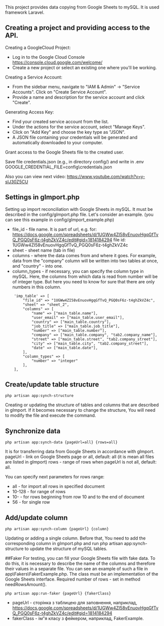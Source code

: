 This project provides data copying from Google Sheets to mySQL. It is used framework Laravel.

## Creating a project and providing access to the API.
Creating a GoogleCloud Project:
- Log in to the Google Cloud Console  https://console.cloud.google.com/welcome/
- Create a new project or select an existing one where you'll be working.

Creating a Service Account:
- From the sidebar menu, navigate to "IAM & Admin" -> "Service Accounts".
Click on "Create Service Account".
- Provide a name and description for the service account and click "Create".

Generating Access Key:
- Find your created service account from the list.
- Under the actions for the service account, select "Manage Keys".
- Click on "Add Key" and choose the key type as "JSON".
- A JSON file containing your credentials will be generated and automatically downloaded to your computer.

Grant access to the Google Sheets file to the created user.

Save file credentials.json (e.g., in directory config/) and write in .env
GOOGLE_CREDENTIAL_FILE=config\credentials.json

Also you can view next video:
https://www.youtube.com/watch?v=y-sIJ30Z5CU

## Settings in gImport.php 
Setting up import reconciliation with Google Sheets in mySQL.
It must be described in the config/gImport.php file.
Let's consider an example. (you can see this example in config/gImport_example.php)

- file_id - file name. It is part of url, e.g. for:
			https://docs.google.com/spreadsheets/d/1UGWw4ZI58vEnuovHgqGfTvQ_PGQ0sF6z-t4ghZkVZ4c/edit#gid=1814184294
			file id: 1UGWw4ZI58vEnuovHgqGfTvQ_PGQ0sF6z-t4ghZkVZ4c
- sheet - sheet name (tab in file) 
- columns - where the data comes from and where it goes. For example, data from the "company" column will be written into two tables at once, and "country" - into one.
- column_types - if necessary, you can specify the column type in mySQL. Here, the columns from which data is read from number will be of integer type. But here you need to know for sure that there are only numbers in this column.
```
    'imp_table' => [
        "file_id" => "1UGWw4ZI58vEnuovHgqGfTvQ_PGQ0sF6z-t4ghZkVZ4c",
        "sheet" => "sheet_2",
        "columns" => [
            "name" => ["main_table.name"],
            "user_email" => ["main_table.user_email"],
            "country" => ["main_table.country"],
            "job_title" => ["main_table.job_title"],
            "number" => ["main_table.number"],
            "company" => ["main_table.company", "tab2.company_name"],
            "street" => ["main_table.street", "tab2.company_street"],
            "city" => ["main_table.city", "tab2.company_street"],
            "date" => ["main_table.date"],
        ],
        "column_types" => [
            "number" => "integer"
        ],
    ],
```
## Create/update table structure
```
php artisan app:synch-structure
```
Creating or updating the structure of tables and columns that are described in gImport.
If it becomes necessary to change the structure, You will need to modify the file and execute the command.

## Synchronize data
```
php artisan app:synch-data {pageUrl=all} {rows=all}
```
It is for transferring data from Google Sheets in accordance with gImport.
pageUrl - link on Google Sheets page or all, default: all (it is mean all files are listed in gImport)
rows - range of rows when pageUrl is not all, default: all.

You can specify next parameters for rows range:
- all - for import all rows in specified document
- 10-128 - for range of rows
- 10- - for rows beginning from row 10 and to the end of document
- 56 - for single row

## Add/update column
```
php artisan app:synch-column {pageUrl} {column}
```
Updating or adding a single column.
Before that, You need to add the corresponding column in gImport.php and run php artisan app:synch-structure to update the structure of mySQL tables.


##Faker
For testing, you can fill your Google Sheets file with fake data. To do this, it is necessary to describe the name of the columns and therefore their values in a separate file.
You can see an example of such a file in app\Fakers\FakerExample.php. The class must be an implementation of the Google Sheets interface.
Required number of rows - set in method needRowsAmount().

```
php artisan app:run-faker {pageUrl} {fakerClass}
```
- pageUrl - сторінка з таблицею для заповнення, наприклад, https://docs.google.com/spreadsheets/d/1UGWw4ZI58vEnuovHgqGfTvQ_PGQ0sF6z-t4ghZkVZ4c/edit#gid=1814184294
- fakerClass - ім"я класу з фейкером, наприклад, FakerExample.
